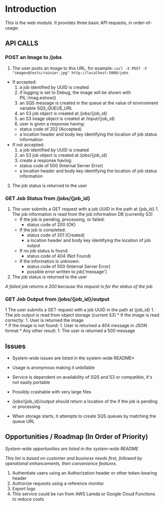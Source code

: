 # Introduction

This is the web module.  It provides three basic API requests, in order-of-usage:

## API CALLS

### POST an Image to /jobs
  1. The user posts an image to this URL, for example: `curl -X POST -F "image=@tests/rainier.jpg" http://localhost:5000/jobs`
  * If accepted:
    1. a job identified by UUID is created 
    2. if logging is set to Debug, the image will be shown with PIL::Imag.eshow()
    3. an SQS message is created in the queue at the value of environment variable SQS_QUEUE_URL
    4. an S3 job object is created at /jobs/{job_id} 
    5. an S3 image object is created at /input/{job_id}
    6. user is given a response having:
      * status code of 202 (Accepted)
      * a location header and body key identifying the location of job status information
  * If not accepted:
    1. a job identified by UUID is created 
    2. an S3 job object is created at /jobs/{job_id} 
    3. create a response having:
      * status code of 500 (Internal Server Error)
      * a location header and body key identifying the location of job status information
  2. The job status is returned to the user

### GET Job Status from /jobs/{job_id}
  1. The user submits a GET request with a job UUID in the path at {job_id}
    1. The job information is read from the job information DB (currently S3)
      * If the job is pending, processing, or failed:
        * status code of 200 (OK)
      * If the job is completed:
        * status code of 201 (Created)
        * a location header and body key identifying the location of job output
      * If no job status is found:
        * status code of 404 (Not Found)
      * If the information is unknown:
        * status code of 500 (Internal Server Error)
        * possible error written to job['message']
  2. The job status is returned to the user

*A failed job returns a 200 because the request is for the status of the job*

### GET Job Output from /jobs/{job_id}/output
  1 The user submits a GET request with a job UUID in the path at {job_id}
    1. The job output is read from object storage (current S3)
      * If the image is read correctly:
        1. User is returned the image        
      * If the image is not found:
        1. User is returned a 404 message in JSON format
      * Any other result:
        1. The user is returned a 500 message

## Issues
* System-wide issues are listed in the system-wide README*

* Usage is anonymous making it unbillable
* Service is dependent on availability of SQS and S3 or compatible, it's not easily portable
* Possibly crashable with very large files
* /jobs/{job_id}/output should return a location of the if the job is pending or processing
* When storage starts, it attempts to create SQS queues by matching the queue URL

## Opportunities / Roadmap (In Order of Priority)

*System-wide opportunities are listed in the system-wide README*

*This list is based on customer and business needs first, followed by operational enhancements, then convenience features.*

1. Authentiate users using an Authorization header or other token-bearing header
1. Authorize requests using a reference monitor
1. Export logs
1. This service could be run from AWS Lamda or Google Cloud Functions to reduce costs
